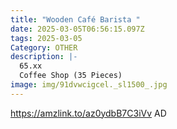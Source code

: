 ```yaml
---
title: "Wooden Café Barista "
date: 2025-03-05T06:56:15.097Z
tags: 2025-03-05
Category: OTHER
description: |-
  65.xx
  Coffee Shop (35 Pieces)
image: img/91dvwcigcel._sl1500_.jpg
---
```

https://amzlink.to/az0ydbB7C3iVv
AD